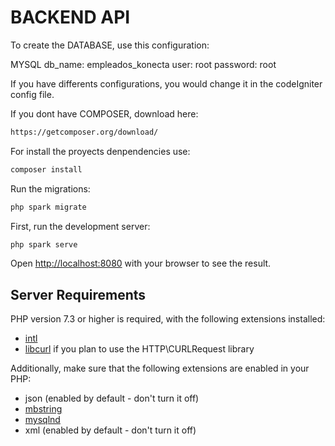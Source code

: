 # BACKEND API

To create the DATABASE, use this configuration:

MYSQL
db_name: empleados_konecta
user: root
password: root

If you have differents configurations, you would change it in the codeIgniter config file.

If you dont have COMPOSER, download here:

```bash
https://getcomposer.org/download/
```

For install the proyects denpendencies use:

```bash
composer install
```

Run the migrations:

```bash
php spark migrate
```

First, run the development server:

```bash
php spark serve
```

Open [http://localhost:8080](http://localhost:8080) with your browser to see the result.

## Server Requirements

PHP version 7.3 or higher is required, with the following extensions installed:

- [intl](http://php.net/manual/en/intl.requirements.php)
- [libcurl](http://php.net/manual/en/curl.requirements.php) if you plan to use the HTTP\CURLRequest library

Additionally, make sure that the following extensions are enabled in your PHP:

- json (enabled by default - don't turn it off)
- [mbstring](http://php.net/manual/en/mbstring.installation.php)
- [mysqlnd](http://php.net/manual/en/mysqlnd.install.php)
- xml (enabled by default - don't turn it off)
